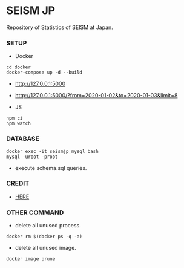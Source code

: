 # SEISM JP
Repository of Statistics of SEISM at Japan.

### SETUP

* Docker

```
cd docker
docker-compose up -d --build
```

* http://127.0.0.1:5000
* http://127.0.0.1:5000/?from=2020-01-02&to=2020-01-03&limit=8

* JS

```
npm ci
npm watch
```

### DATABASE

```
docker exec -it seismjp_mysql bash
mysql -uroot -proot
```

* execute schema.sql queries.

### CREDIT
* [HERE](./CREDITS.md)

### OTHER COMMAND

* delete all unused process.

```
docker rm $(docker ps -q -a)
```

* delete all unused image.

```
docker image prune
```
